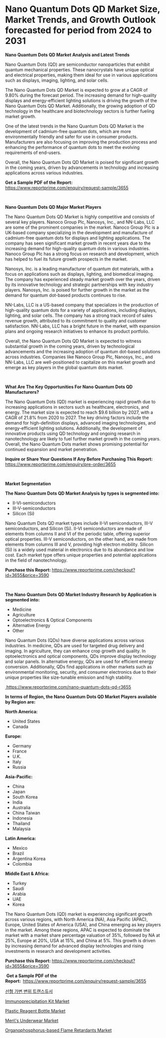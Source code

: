 <p><h1>Nano Quantum Dots QD Market Size, Market Trends, and Growth Outlook forecasted for period from 2024 to 2031</h1></p><p><strong>Nano Quantum Dots QD Market Analysis and Latest Trends</strong></p>
<p><p>Nano Quantum Dots (QD) are semiconductor nanoparticles that exhibit quantum mechanical properties. These nanocrystals have unique optical and electrical properties, making them ideal for use in various applications such as displays, imaging, lighting, and solar cells.</p><p>The Nano Quantum Dots QD Market is expected to grow at a CAGR of 9.80% during the forecast period. The increasing demand for high-quality displays and energy-efficient lighting solutions is driving the growth of the Nano Quantum Dots QD Market. Additionally, the growing adoption of QD technology in the healthcare and biotechnology sectors is further fueling market growth.</p><p>One of the latest trends in the Nano Quantum Dots QD Market is the development of cadmium-free quantum dots, which are more environmentally friendly and safer for use in consumer products. Manufacturers are also focusing on improving the production process and enhancing the performance of quantum dots to meet the evolving requirements of end-users.</p><p>Overall, the Nano Quantum Dots QD Market is poised for significant growth in the coming years, driven by advancements in technology and increasing applications across various industries.</p></p>
<p><strong>Get a Sample PDF of the Report:&nbsp;</strong> <a href="https://www.reportprime.com/enquiry/request-sample/3655">https://www.reportprime.com/enquiry/request-sample/3655</a></p>
<p>&nbsp;</p>
<p><strong>Nano Quantum Dots QD Major Market Players</strong></p>
<p><p>The Nano Quantum Dots QD Market is highly competitive and consists of several key players. Nanoco Group Plc, Nanosys, Inc., and NN-Labs, LLC are some of the prominent companies in the market. Nanoco Group Plc is a UK-based company specializing in the development and manufacture of cadmium-free quantum dots for displays and lighting applications. The company has seen significant market growth in recent years due to the increasing demand for high-quality quantum dots in various industries. Nanoco Group Plc has a strong focus on research and development, which has helped to fuel its future growth prospects in the market.</p><p>Nanosys, Inc. is a leading manufacturer of quantum dot materials, with a focus on applications such as displays, lighting, and biomedical imaging. The company has experienced steady market growth over the years, driven by its innovative technology and strategic partnerships with key industry players. Nanosys, Inc. is poised for further growth in the market as the demand for quantum dot-based products continues to rise.</p><p>NN-Labs, LLC is a US-based company that specializes in the production of high-quality quantum dots for a variety of applications, including displays, lighting, and solar cells. The company has a strong track record of sales revenue growth, attributed to its commitment to quality and customer satisfaction. NN-Labs, LLC has a bright future in the market, with expansion plans and ongoing research initiatives to enhance its product portfolio.</p><p>Overall, the Nano Quantum Dots QD Market is expected to witness substantial growth in the coming years, driven by technological advancements and the increasing adoption of quantum dot-based solutions across industries. Companies like Nanoco Group Plc, Nanosys, Inc., and NN-Labs, LLC are well-positioned to capitalize on this market growth and emerge as key players in the global quantum dots market.</p></p>
<p>&nbsp;</p>
<p><strong>What Are The Key Opportunities For Nano Quantum Dots QD Manufacturers?</strong></p>
<p><p>The Nano Quantum Dots (QD) market is experiencing rapid growth due to increasing applications in sectors such as healthcare, electronics, and energy. The market size is expected to reach $9.6 billion by 2027, with a CAGR of 21.8% from 2020 to 2027. The key driving factors include the demand for high-definition displays, advanced imaging technologies, and energy-efficient lighting solutions. Additionally, the development of innovative products using QD technology and ongoing research in nanotechnology are likely to fuel further market growth in the coming years. Overall, the Nano Quantum Dots market shows promising potential for continued expansion and market penetration.</p></p>
<p><strong>Inquire or Share Your Questions If Any Before Purchasing This Report:</strong> <a href="https://www.reportprime.com/enquiry/pre-order/3655">https://www.reportprime.com/enquiry/pre-order/3655</a></p>
<p>&nbsp;</p>
<p><strong>Market Segmentation</strong></p>
<p><strong>The Nano Quantum Dots QD Market Analysis by types is segmented into:</strong></p>
<p><ul><li>II-VI-semiconductors</li><li>III-V-semiconductors</li><li>Silicon (Si)</li></ul></p>
<p><p>Nano Quantum Dots QD market types include II-VI semiconductors, III-V semiconductors, and Silicon (Si). II-VI semiconductors are made of elements from columns II and VI of the periodic table, offering superior optical properties. III-V semiconductors, on the other hand, are made from elements from columns III and V, providing high electron mobility. Silicon (Si) is a widely used material in electronics due to its abundance and low cost. Each market type offers unique properties and potential applications in the field of nanotechnology.</p></p>
<p><strong>Purchase this Report:&nbsp;</strong><a href="https://www.reportprime.com/checkout?id=3655&price=3590">https://www.reportprime.com/checkout?id=3655&price=3590</a></p>
<p>&nbsp;</p>
<p><strong>The Nano Quantum Dots QD Market Industry Research by Application is segmented into:</strong></p>
<p><ul><li>Medicine</li><li>Agriculture</li><li>Optoelectronics & Optical Components</li><li>Alternative Energy</li><li>Other</li></ul></p>
<p><p>Nano Quantum Dots (QDs) have diverse applications across various industries. In medicine, QDs are used for targeted drug delivery and imaging. In agriculture, they can enhance crop growth and quality. In optoelectronics and optical components, QDs improve display technology and solar panels. In alternative energy, QDs are used for efficient energy conversion. Additionally, QDs find applications in other markets such as environmental monitoring, security, and consumer electronics due to their unique properties like size-tunable emission and high stability.</p></p>
<p><a href="https://www.reportprime.com/nano-quantum-dots-qd-r3655">&nbsp;https://www.reportprime.com/nano-quantum-dots-qd-r3655</a></p>
<p><strong>In terms of Region, the Nano Quantum Dots QD Market Players available by Region are:</strong></p>
<p>
    <p> <strong> North America: </strong>
        <ul>
            <li>United States</li>
            <li>Canada</li>
        </ul>
        </p> 
    <p> <strong> Europe: </strong>
        <ul>
            <li>Germany</li>
            <li>France</li>
            <li>U.K.</li>
            <li>Italy</li>
            <li>Russia</li>
        </ul>
        </p> 
    <p> <strong> Asia-Pacific: </strong>
        <ul>
            <li>China</li>
            <li>Japan</li>
            <li>South Korea</li>
            <li>India</li>
            <li>Australia</li>
            <li>China Taiwan</li>
            <li>Indonesia</li>
            <li>Thailand</li>
            <li>Malaysia</li>
        </ul>
        </p> 
    <p> <strong> Latin America: </strong>
        <ul>
            <li>Mexico</li>
            <li>Brazil</li>
            <li>Argentina Korea</li>
            <li>Colombia</li>
        </ul>
        </p> 
    <p> <strong> Middle East & Africa: </strong>
        <ul>
            <li>Turkey</li>
            <li>Saudi</li>
            <li>Arabia</li>
            <li>UAE</li>
            <li>Korea</li>
        </ul>
    </p>
    </p>
<p><p>The Nano Quantum Dots (QD) market is experiencing significant growth across various regions, with North America (NA), Asia Pacific (APAC), Europe, United States of America (USA), and China emerging as key players in the market. Among these regions, APAC is expected to dominate the market with a market share percentage valuation of 35%, followed by NA at 25%, Europe at 20%, USA at 15%, and China at 5%. This growth is driven by increasing demand for advanced display technologies and rising investments in research and development activities.</p></p>
<p><strong>Purchase this Report: </strong><a href="https://www.reportprime.com/checkout?id=3655&price=3590">https://www.reportprime.com/checkout?id=3655&price=3590</a></p>
<p>&nbsp;<strong>Get a Sample PDF of the Report:&nbsp;&nbsp;</strong><a href="https://www.reportprime.com/enquiry/request-sample/3655">https://www.reportprime.com/enquiry/request-sample/3655</a></p>
<p><strong></strong></p>
<p><p><a href="https://github.com/mpodehpw07370073/Market-Research-Report-List-3/blob/main/381215341151.md">선형 가변 변위 트랜스듀서</a></p><p><a href="https://issuu.com/reportprime-2/docs/immunoprecipitation-kit-market-size-2030.pptx">Immunoprecipitation Kit Market</a></p><p><a href="https://issuu.com/reportprime-2/docs/plastic-reagent-bottle-market-size-2030.pptx">Plastic Reagent Bottle Market</a></p><p><a href="https://www.linkedin.com/pulse/evaluating-global-mens-underwear-market-trends-growth-opportunities-sq4oc">Men\'s Underwear Market</a></p><p><a href="https://www.linkedin.com/pulse/organophosphorus-based-flame-retardants-market-global-regional-oz6rc">Organophosphorus-based Flame Retardants Market</a></p></p>